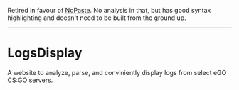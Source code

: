 Retired in favour of [NoPaste](https://github.com/blankdvth/nopaste). No analysis in that, but has good syntax highlighting and doesn't need to be built from the ground up.

---

# LogsDisplay
A website to analyze, parse, and conviniently display logs from select eGO CS:GO servers.
